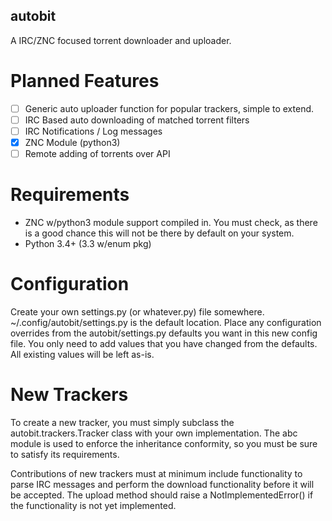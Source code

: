autobit
--------

A IRC/ZNC focused torrent downloader and uploader.


Planned Features
================

- [ ] Generic auto uploader function for popular trackers, simple to extend.
- [ ] IRC Based auto downloading of matched torrent filters
- [ ] IRC Notifications / Log messages
- [x] ZNC Module (python3)
- [ ] Remote adding of torrents over API

Requirements
============

- ZNC w/python3 module support compiled in. You must check, as there is a good chance
this will not be there by default on your system.
- Python 3.4+ (3.3 w/enum pkg)


Configuration
=============

Create your own settings.py (or whatever.py) file somewhere. ~/.config/autobit/settings.py is
the default location. Place any configuration overrides from the autobit/settings.py defaults
 you want in this new config file. You only need to add values that you have changed from the
 defaults. All existing values will be left as-is.

New Trackers
============

To create a new tracker, you must simply subclass the autobit.trackers.Tracker class with
your own implementation. The abc module is used to enforce the inheritance conformity, so
you must be sure to satisfy its requirements.

Contributions of new trackers must at minimum include functionality to parse IRC messages
and perform the download functionality before it will be accepted. The upload method should
raise a NotImplementedError() if the functionality is not yet implemented.
